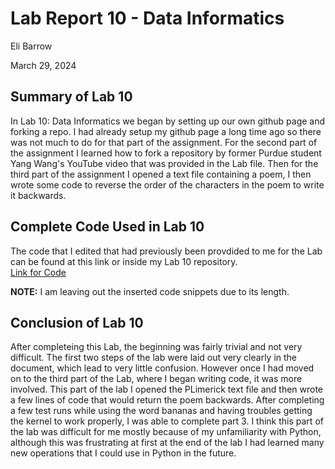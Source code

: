 # Lab Report 10 - Data Informatics
Eli Barrow

March 29, 2024

## Summary of Lab 10 ##
In Lab 10: Data Informatics we began by setting up our own github page and forking a repo. I had already setup my github page a long time ago so there was not much to do for that part of the assignment. For the second part of the assignment I learned how to fork a repository by former Purdue student Yang Wang's YouTube video that was provided in the Lab file. Then for the third part of the assignment I opened a text file containing a poem, I then wrote some code to reverse the order of the characters in the poem to write it backwards. 

## Complete Code Used in Lab 10 ##

The code that I edited that had previously been provdided to me for the Lab can be found at this link or inside my Lab 10 repository.   
[Link for Code](https://github.com/elibarrow/BAE305-SP24-LAB10/blob/main/BAE305LAB10.ipynb)

**NOTE:** I am leaving out the inserted code snippets due to its length.

## Conclusion of Lab 10 ##

After completeing this Lab, the beginning was fairly trivial and not very difficult. The first two steps of the lab were laid out very clearly in the document, which lead to very little confusion. However once I had moved on to the third part of the Lab, where I began writing code, it was more involved. This part of the lab I opened the PLimerick text file and then wrote a few lines of code that would return the poem backwards. After completing a few test runs while using the word bananas and having troubles getting the kernel to work properly, I was able to complete part 3. I think this part of the lab was difficult for me mostly because of my unfamiliarity with Python, although this was frustrating at first at the end of the lab I had learned many new operations that I could use in Python in the future.
